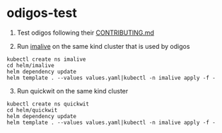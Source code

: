 # odigos-test

1. Test odigos following their [CONTRIBUTING.md](https://github.com/keyval-dev/odigos/blob/main/CONTRIBUTING.md)

2. Run [imalive](https://github.com/comworkio/imalive) on the same kind cluster that is used by odigos

```shell
kubectl create ns imalive
cd helm/imalive
helm dependency update
helm template . --values values.yaml|kubectl -n imalive apply -f -
```

3. Run quickwit on the same kind cluster

```shell
kubectl create ns quickwit
cd helm/quickwit
helm dependency update
helm template . --values values.yaml|kubectl -n imalive apply -f -
```
